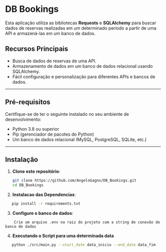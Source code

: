 # DB Bookings

Esta aplicação utiliza as bibliotecas **Requests** e **SQLAlchemy** para buscar dados de reservas realizadas em um determinado período a partir de uma API e armazená-las em um banco de dados.

## Recursos Principais

- Busca de dados de reservas de uma API.
- Armazenamento de dados em um banco de dados relacional usando SQLAlchemy.
- Fácil configuração e personalização para diferentes APIs e bancos de dados.

---

## Pré-requisitos

Certifique-se de ter o seguinte instalado no seu ambiente de desenvolvimento:

- Python 3.8 ou superior
- Pip (gerenciador de pacotes do Python)
- Um banco de dados relacional (MySQL, PostgreSQL, SQLite, etc.)

---

## Instalação

1. **Clone este repositório**:
   ```bash
   git clone https://github.com/AngeloGagno/DB_Bookings.git
   cd DB_Bookings
    ```
2. **Instalacao das Dependencias**:
 ```bash
    pip install -r requirements.txt
 ```

3. **Configure o banco de dados**: 
```
    Crie um arquivo .env na raiz do projeto com a string de conexão do banco de dados
```
4. **Executando o Script para uma determinada data**
 ```bash
    python ./src/main.py --start_date data_inicio --end_date data_fim
 ```